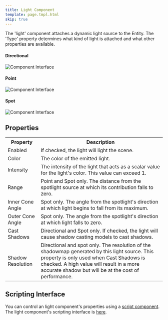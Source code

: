 ```yaml
---
title: Light Component
template: page.tmpl.html
skip: true
---
```


The 'light' component attaches a dynamic light source to the Entity. The 'Type' property determines what kind of light is attached and what other properties are available.

#### Directional
![Component Interface](/images/platform/component_directionallight.png)
#### Point
![Component Interface](/images/platform/component_pointlight.png)
#### Spot
![Component Interface](/images/platform/component_spotlight.png)

## Properties

<table class="table table-striped">
    <col class="property-name"></col>
    <col class="property-description"></col>
    <tr><th>Property</th><th>Description</th></tr>
    <tr><td>Enabled</td><td>If checked, the light will light the scene.</td></tr>
    <tr><td>Color</td><td>The color of the emitted light.</td></tr>
    <tr><td>Intensity</td><td>The intensity of the light that acts as a scalar value for the light's color. This value can exceed 1.</td></tr>
    <tr><td>Range</td><td>Point and Spot only. The distance from the spotlight source at which its contribution falls to zero.</td></tr>
    <tr><td>Inner Cone Angle</td><td>Spot only. The angle from the spotlight's direction at which light begins to fall from its maximum.</td></tr>
    <tr><td>Outer Cone Angle</td><td>Spot only. The angle from the spotlight's direction at which light falls to zero.</td></tr>
    <tr><td>Cast Shadows</td><td>Directional and Spot only. If checked, the light will cause shadow casting models to cast shadows.</td></tr>
    <tr><td>Shadow Resolution</td><td>Directional and spot only. The resolution of the shadowmap generated by this light source. This property is only used when Cast Shadows is checked. A high value will result in a more accurate shadow but will be at the cost of performance.</td></tr>
</table>

## Scripting Interface

You can control an light component's properties using a [script component][script_component]. The light component's scripting interface is [here][docs].

[script_component]: /user-manual/packs/entities/components/script
[docs]: /engine/api/stable/symbols/pc.fw.LightComponent.html
